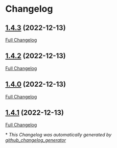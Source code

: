 # Changelog

## [1.4.3](https://github.com/guillaume-gricourt/HmnIllumina/tree/1.4.3) (2022-12-13)

[Full Changelog](https://github.com/guillaume-gricourt/HmnIllumina/compare/1.4.2...1.4.3)

## [1.4.2](https://github.com/guillaume-gricourt/HmnIllumina/tree/1.4.2) (2022-12-13)

[Full Changelog](https://github.com/guillaume-gricourt/HmnIllumina/compare/1.4.0...1.4.2)

## [1.4.0](https://github.com/guillaume-gricourt/HmnIllumina/tree/1.4.0) (2022-12-13)

[Full Changelog](https://github.com/guillaume-gricourt/HmnIllumina/compare/1.4.1...1.4.0)

## [1.4.1](https://github.com/guillaume-gricourt/HmnIllumina/tree/1.4.1) (2022-12-13)

[Full Changelog](https://github.com/guillaume-gricourt/HmnIllumina/compare/d6ff64aa4bbec6acc39026bcb96b395deb63865f...1.4.1)



\* *This Changelog was automatically generated by [github_changelog_generator](https://github.com/github-changelog-generator/github-changelog-generator)*
